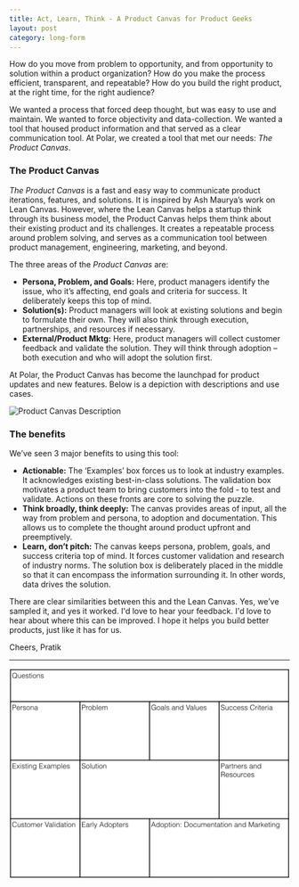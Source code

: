 ```yaml
---
title: Act, Learn, Think - A Product Canvas for Product Geeks
layout: post
category: long-form
---
```


How do you move from problem to opportunity, and from opportunity to solution within a product organization? How do you make the process efficient, transparent, and repeatable? How do you build the right product, at the right time, for the right audience?

We wanted a process that forced deep thought, but was easy to use and maintain. We wanted to force objectivity and data-collection. We wanted a tool that housed product information and that served as a clear communication tool. At Polar, we created a tool that met our needs: _The Product Canvas_.



### The Product Canvas

_The Product Canvas_ is a fast and easy way to communicate product iterations, features, and solutions. It is inspired by Ash Maurya’s work on Lean Canvas. However, where the Lean Canvas helps a startup think through its business model, the Product Canvas helps them think about their existing product and its challenges. It creates a repeatable process around problem solving, and serves as a communication tool between product management, engineering, marketing, and beyond.

The three areas of the _Product Canvas_ are:

* **Persona, Problem, and Goals:** Here, product managers identify the issue, who it’s affecting, end goals and criteria for success. It deliberately keeps this top of mind.
* **Solution(s):** Product managers will look at existing solutions and begin to formulate their own. They will also think through execution, partnerships, and resources if necessary.
* **External/Product Mktg:** Here, product managers will collect customer feedback and validate the solution. They will think through adoption – both execution and who will adopt the solution first. 


At Polar, the Product Canvas has become the launchpad for product updates and new features. Below is a depiction with descriptions and use cases.

![Product Canvas Description]({{site.url}}/images/product_canvas.002.jpg)


### The benefits

We’ve seen 3 major benefits to using this tool:

* **Actionable:** The ‘Examples’ box forces us to look at industry examples. It acknowledges existing best-in-class solutions. The validation box motivates a product team to bring customers into the fold - to test and validate. Actions on these fronts are core to solving the puzzle.
* **Think broadly, think deeply:** The canvas provides areas of input, all the way from problem and persona, to adoption and documentation. This allows us to complete the thought around product upfront and preemptively.
* **Learn, don’t pitch:** The canvas keeps persona, problem, goals, and success criteria top of mind. It forces customer validation and research of industry norms. The solution box is deliberately placed in the middle so that it can encompass the information surrounding it. In other words, data drives the solution.


There are clear similarities between this and the Lean Canvas. Yes, we’ve sampled it, and yes it worked. I'd love to hear your feedback. I'd love to hear about where this can be improved. I hope it helps you build better products, just like it has for us.

Cheers,
Pratik

<hr/>

![Product Canvas Empty](/../images/product_canvas.001.png)